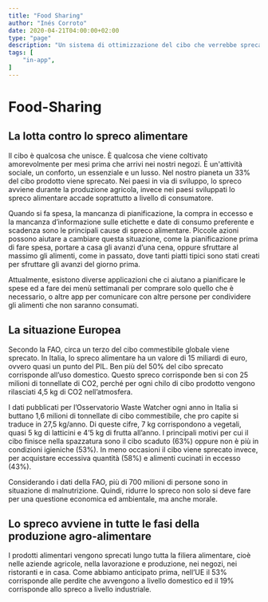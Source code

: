 ```yaml
---
title: "Food Sharing"
author: "Inés Corroto"
date: 2020-04-21T04:00:00+02:00
type: "page"
description: "Un sistema di ottimizzazione del cibo che verrebbe sprecato all’interno di una comunità attraverso l’utilizzo di piattaforme on-line."
tags: [
    "in-app",
]
---
```


# Food-Sharing

## La lotta contro lo spreco alimentare
Il cibo è qualcosa che unisce. È qualcosa che viene coltivato amorevolmente per mesi prima
che arrivi nei nostri negozi. È un'attività sociale, un conforto, un essenziale e un lusso.
Nel nostro pianeta un 33% del cibo prodotto viene sprecato. Nei paesi in via di sviluppo, lo
spreco avviene durante la produzione agricola, invece nei paesi sviluppati lo spreco
alimentare accade soprattutto a livello di consumatore.

Quando si fa spesa, la mancanza di pianificazione, la compra in eccesso e la mancanza
d’informazione sulle etichette e date di consumo preferente e scadenza sono le principali
cause di spreco alimentare.
Piccole azioni possono aiutare a cambiare questa situazione, come la pianificazione prima di
fare spesa, portare a casa gli avanzi d’una cena, oppure sfruttare al massimo gli alimenti,
come in passato, dove tanti piatti tipici sono stati creati per sfruttare gli avanzi del
giorno prima.

Attualmente, esistono diverse applicazioni che ci aiutano a pianificare le spese ed a fare
dei menù settimanali per comprare solo quello che è necessario, o altre app per comunicare
con altre persone per condividere gli alimenti che non saranno consumati.

## La situazione Europea
Secondo la FAO, circa un terzo del cibo commestibile globale viene sprecato. In Italia, lo
spreco alimentare ha un valore di 15 miliardi di euro, ovvero quasi un punto del PIL. Ben
più del 50% del cibo sprecato corrisponde all’uso domestico. Questo spreco corrisponde ben
si con 25 milioni di tonnellate di CO2, perché per ogni chilo di cibo prodotto vengono
rilasciati 4,5 kg di CO2 nell’atmosfera.

I dati pubblicati per l’Osservatorio Waste Watcher ogni anno in Italia si buttano 1,6
milioni di tonnellate di cibo commestibile, che pro capite si traduce in 27,5 kg/anno. Di
queste cifre, 7 kg corrispondono a vegetali, quasi 5 kg di latticini e 4’5 kg di frutta
all’anno. I principali motivi per cui il cibo finisce nella spazzatura sono il cibo scaduto
(63%) oppure non è più in condizioni igieniche (53%). In meno occasioni il cibo viene
sprecato invece, per acquistare eccessiva quantità (58%) e alimenti cucinati in eccesso
(43%).

Considerando i dati della FAO, più di 700 milioni di persone sono in situazione di
malnutrizione. Quindi, ridurre lo spreco non solo si deve fare per una questione economica
ed ambientale, ma anche morale.

## Lo spreco avviene in tutte le fasi della produzione agro-alimentare
I prodotti alimentari vengono sprecati lungo tutta la filiera alimentare, cioè nelle aziende
agricole, nella lavorazione e produzione, nei negozi, nei ristoranti e in casa. Come abbiamo
anticipato prima, nell’UE il 53% corrisponde alle perdite che avvengono a livello domestico
ed il 19% corrisponde allo spreco a livello industriale.
